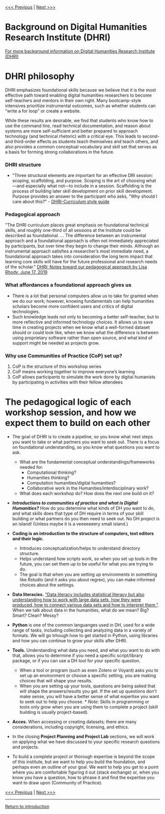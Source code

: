 [<<< Previous](hi.md) | [Next >>>](DH.md) 


# Background on Digital Humanities Research Institute (DHRI)
 [For more background information on Digital Humanities Research Institute (DHRI)](https://github.com/SouthernMethodistUniversity/previous)

# DHRI philosophy 

DHRI emphasizes foundational skills because we believe that it is the most effective path toward enabling digital humanities researchers to become self-teachers and mentors in their own right. Many bootcamp-style intensives prioritize instrumental outcomes, such as whether students can “write a for loop” or create a website. 

While these results are desirable, we find that students who know how to use the command line, read technical documentation, and reason about systems are more self-sufficient and better prepared to approach technology (and technical rhetoric) with a critical eye. This leads to second- and third-order effects as students teach themselves and teach others, and also provides a common conceptual vocabulary and skill set that serves as a basis for forming strong collaborations in the future. 

### DHRI structure 
* "Three structural elements are important for an effective DRI session: scoping, scaffolding, and purpose. Scoping is the art of choosing what—and especially what not—to include in a session. Scaffolding is the process of building later skill development on prior skill development. Purpose provides an answer to the participant who asks, "Why should I care about this?" - [DHRI-Curriculum style guide](https://github.com/DHRI-Curriculum/guide/blob/master/sections/style-guide.md)

### Pedagogical approach
"The DHRI curriculum places great emphasis on foundational technical skills, and roughly one-third of all sessions at the Institute could be described as foundational. ... The difference between an instrumental approach and a foundational approach is often not immediately appreciated by participants, but over time they begin to change their minds. Although an instrumental approach satisfies a researcher’s most immediate need, a foundational approach takes into consideration the long term impact that learning core skills will have for the future professional and research needs of the scholar." [DHRI: Notes toward our pedagogical approach by Lisa Rhody, June 17, 2019](https://www.lisarhody.com/dhri-notes-toward-our-pedagogical-approach/)

### What affordances a foundational approach gives us
* There is a lot that personal computers allow us to take for granted when we do our work; however, knowing fundamentals can help humanities scholars become more confident users and critics of digital technologies. 
* Such knowledge leads not only to becoming a better self-teacher, but to more reflective and informed technology choices. It allows us to save time in creating projects when we know what a well-formed dataset should or could look like, when we know what the difference is between using proprietary software rather than open source, and what kind of support might be needed as projects grow. 

### Why use Communities of Practice (CoP) set up?

1. CoP is the structure of this workshop series 
2. CoP means working together to improve everyone’s learning
3. CoP allows participants to simulate the work done by digital humanists by participating in activities with their fellow attendees


# The pedagogical logic of each workshop session, and how we expect them to build on each other 

* The goal of DHRI is to create a pipeline, so you know what next steps you want to take or what partners you want to seek out. There is a focus on foundational understanding, so you know what questions you want to ask. 

    * What are the fundamental conceptual understandings/frameworks needed for: 
        * Computational thinking? 
        * Humanities thinking? 
        * Computation humanities/digital humanities? 
        * Collaborative work in the Humanities/interdisciplinary work?
    * What does each workshop do? How does the next one build on it?

* ***Introductions to communities of practice and what is Digital Humanities?*** How do you determine what kinds of DH you want to do, and what skills does that type of DH require in terms of your skill building *or* what partners do you then need to seek out. No DH project is an island! (Unless maybe it is a veeeeeeery small island.) 

* **Coding is an introduction to the structure of computers, text editors and their logic.**     
    * Introduces conceptualization/helps to understand directory structure. 
    * Helps understand how scripts work, so when you set up tools in the future, you can set them up to be useful for what you are trying to do. 
    * The goal is that when you are setting up environments in something like Rstudio (and it asks you about regrex), you can make informed choices about the settings. 

* **Data literacies.** ["Data literacy includes statistical literacy but also understanding how to work with large data sets, how they were produced, how to connect various data sets and how to interpret them.”](http://datajournalismhandbook.org/1.0/en/understanding_data_0.html). When we talk about data in the humanities, what do we mean? Big? Smart? Clean? Messy? 
 
* **Python** is one of the common languanges used in DH, used for a wide range of tasks, including collecting and analyzing data in a variety of formats. We will go trhough how to get started in Python, using libraries and how you can continue to grow your skills after DHRI. 

* **Tools.** Understanding what data you need, and what you want to do with that, allows you to determine if you need a specific script/library package, or if you can use a DH tool for your specific question. 
    * When a tool or program (such as even Zotero or Voyant) asks you to set up an environment or choose a specific setting, you are making choices that will shape your results. 
    * When you are setting up your tools, questions are being asked that will shape the answers/results you get. If the set up questions don't make sense, you will have a better sense of what expertise you want to seek out to help you choose. 
           * *Note:* Skills in programming or tools only grow when you are using them to complete a project (skill building is usually project-based).

* **Acces.**  When accessing or creating datasets; there are many considerations, including copyright, licensing, and ethics.

* In the closing **Project Planning and Project Lab** sections, we will work on applying what we have discussed to your specific research questions and projects. 

* To build a complete project or thorough expertise is beyond the scope of this institute, but we want to help you build the foundation, and perhaps even an outline of your goal. We want to help you get to a point where you are comfortable figuring it out (stack exchange) or, when you know you have a question, how to phrase it and find the expertise you want to draw upon (Community of Practice).

[<<< Previous](hi.md) | [Next >>>](DH.md) 

-----

[Return to introduction](https://github.com/SouthernMethodistUniversity/intro)

